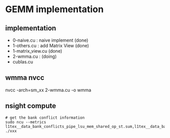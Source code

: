 # GEMM implementation
## implementation

- 0-naive.cu : naive implement (done)
- 1-others.cu : add Matrix View (done)
- 1-matrix_view.cu (done)
- 2-wmma.cu : (doing)
- cublas.cu

## wmma nvcc
nvcc -arch=sm_xx 2-wmma.cu -o wmma

## nsight compute

```
# get the bank conflict information
sudo ncu --metrics l1tex__data_bank_conflicts_pipe_lsu_mem_shared_op_st.sum,l1tex__data_bank_conflicts_pipe_lsu_mem_shared_op_ld.sum ./xxx
```